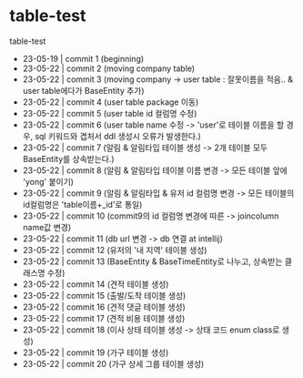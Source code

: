 # table-test
table-test

* 23-05-19 | commit 1  (beginning)
* 23-05-22 | commit 2  (moving company table)
* 23-05-22 | commit 3  (moving company -> user table : 잘못이름을 적음.. & user table에다가 BaseEntity 추가)
* 23-05-22 | commit 4  (user table package 이동)
* 23-05-22 | commit 5  (user table id 컬럼명 수정)
* 23-05-22 | commit 6  (user table name 수정 -> 'user'로 테이블 이름을 할 경우, sql 키워드와 겹처서 ddl 생성시 오류가 발생한다.)
* 23-05-22 | commit 7  (알림 & 알림타입 테이블 생성 -> 2개 테이블 모두 BaseEntity를 상속받는다.)
* 23-05-22 | commit 8  (알림 & 알림타입 테이블 이름 변경 -> 모든 테이블 앞에 'yong' 붙이기)
* 23-05-22 | commit 9  (알림 & 알림타입 & 유저 id 컬럼명 변경 -> 모든 테이블의 id컬럼명은 'table이름+_id'로 통일)
* 23-05-22 | commit 10 (commit9의 id 컬럼명 변경에 따른 -> joincolumn name값 변경)
* 23-05-22 | commit 11 (db url 변경 -> db 연결 at intellij)
* 23-05-22 | commit 12 (유저의 '내 지역' 테이블 생성)
* 23-05-22 | commit 13 (BaseEntity & BaseTimeEntity로 나누고, 상속받는 클래스명 수정)
* 23-05-22 | commit 14 (견적 테이블 생성)
* 23-05-22 | commit 15 (출발/도착 테이블 생성)
* 23-05-22 | commit 16 (견적 댓글 테이블 생성)
* 23-05-22 | commit 17 (견적 비용 테이블 생성)
* 23-05-22 | commit 18 (이사 상태 테이블 생성 -> 상태 코드 enum class로 생성)
* 23-05-22 | commit 19 (가구 테이블 생성)
* 23-05-22 | commit 20 (가구 상세 그룹 테이블 생성)
